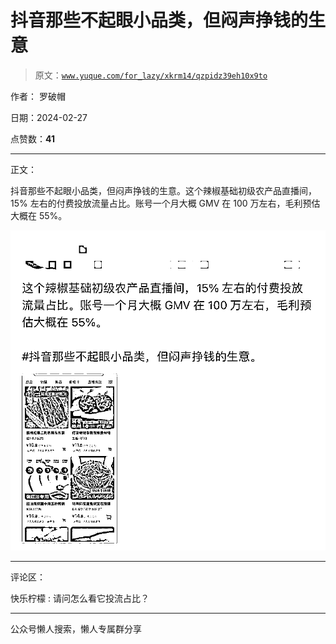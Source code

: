 # 抖音那些不起眼小品类，但闷声挣钱的生意

> 原文：[`www.yuque.com/for_lazy/xkrm14/qzpidz39eh10x9to`](https://www.yuque.com/for_lazy/xkrm14/qzpidz39eh10x9to)

作者： 罗破帽

日期：2024-02-27

点赞数：**41**

* * *

正文：

抖音那些不起眼小品类，但闷声挣钱的生意。这个辣椒基础初级农产品直播间，15% 左右的付费投放流量占比。账号一个月大概 GMV 在 100
万左右，毛利预估大概在 55%。

![](img/363f2ec3c6b4dd67e2ad5445c80b6b09.png)

* * *

评论区：

快乐柠檬 : 请问怎么看它投流占比？

* * *

公众号懒人搜索，懒人专属群分享